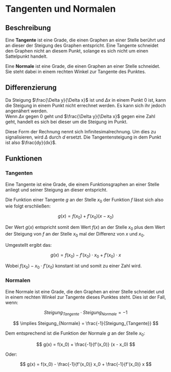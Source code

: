 # Tangenten und Normalen

## Beschreibung

Eine **Tangente** ist eine Grade, die einen Graphen an einer Stelle berührt und an dieser der Steigung des Graphen entspricht. Eine Tangente schneidet den Graphen nicht an diesem Punkt, solange es sich nicht um einen Sattelpunkt handelt.

Eine **Normale** ist eine Grade, die einen Graphen an einer Stelle schneidet. Sie steht dabei in einem rechten Winkel zur Tangente des Punktes.

## Differenzierung

Da Steigung $\frac{\Delta y}{\Delta x}$ ist und $\Delta x$ in einem Punkt $0$ ist, kann die Steigung in einem Punkt nicht errechnet werden. Es kann sich ihr jedoch angenähert werden.  
Wenn $\Delta x$ gegen $0$ geht und $\frac{\Delta y}{\Delta x}$ gegen eine Zahl geht, handelt es sich bei dieser um die Steigung im Punkt.

Diese Form der Rechnung nennt sich Infinitesimalrechnung. Um dies zu signalisieren, wird $\Delta$ durch $d$ ersetzt. Die Tangentensteigung in dem Punkt ist also $\frac{dy}{dx}$.

## Funktionen

### Tangenten

Eine Tangente ist eine Grade, die einem Funktionsgraphen an einer Stelle anliegt und seiner Steigung an dieser entspricht.

Die Funktion einer Tangente $g$ an der Stelle $x_0$ der Funktion $f$ lässt sich also wie folgt erschließen:

$$
g(x) = f(x_0) + f'(x_0) (x - x_0)
$$

Der Wert $g(x)$ entspricht somit dem Wert $f(x)$ an der Stelle $x_0$ plus dem Wert der Steigung von $f$ an der Stelle $x_0$ mal der Differenz von $x$ und $x_0$.

Umgestellt ergibt das:

$$
g(x) = f(x_0) - f'(x_0) \cdot x_0 + f'(x_0) \cdot x
$$

Wobei $f(x_0) - x_0 \cdot f'(x_0)$ konstant ist und somit zu einer Zahl wird.

### Normalen

Eine Normale ist eine Grade, die den Graphen an einer Stelle schneidet und in einem rechten Winkel zur Tangente dieses Punktes steht. Dies ist der Fall, wenn:

$$
Steigung_{Tangente} \cdot Steigung_{Normale} = -1
$$

$$
\implies Steigung_{Normale} = \frac{-1}{Steigung_{Tangente}}
$$

Dem entsprechend ist die Funktion der Normale $g$ an der Stelle $x_0$:

$$
g(x) = f(x_0) + \frac{-1}{f'(x_0)} (x - x_0)
$$

Oder:

$$
g(x) = f(x_0) - \frac{-1}{f'(x_0)} x_0 + \frac{-1}{f'(x_0)} x
$$

